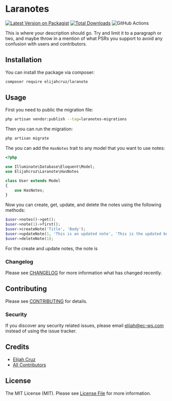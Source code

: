 # Laranotes

[![Latest Version on Packagist](https://img.shields.io/packagist/v/elijahcruz/laranotes.svg?style=flat-square)](https://packagist.org/packages/elijahcruz/laranotes)
[![Total Downloads](https://img.shields.io/packagist/dt/elijahcruz/laranotes.svg?style=flat-square)](https://packagist.org/packages/elijahcruz/laranotes)
![GitHub Actions](https://github.com/elijahcruz/laranotes/actions/workflows/main.yml/badge.svg)

This is where your description should go. Try and limit it to a paragraph or two, and maybe throw in a mention of what PSRs you support to avoid any confusion with users and contributors.

## Installation

You can install the package via composer:

```bash
composer require elijahcruz/laranote
```

## Usage

First you need to public the migration file:

```bash
php artisan vendor:publish --tag=laranotes-migrations
```

Then you can run the migration:

```bash
php artisan migrate
```

The you can add the `HasNotes` trait to any model that you want to use notes:

```php
<?php

use Illuminate\Database\Eloquent\Model;
use Elijahcruz\Laranote\HasNotes

class User extends Model
{
    use HasNotes;
}
```

Now you can create, get, update, and delete the notes using the following methods:

```php
$user->notes()->get();
$user->note(1)->first();
$user->createNote('Title', 'Body');
$user->updateNote(1, 'This is an updated note', 'This is the updated body');
$user->deleteNote(1);
``` 

For the create and update notes, the note is

### Changelog

Please see [CHANGELOG](CHANGELOG.md) for more information what has changed recently.

## Contributing

Please see [CONTRIBUTING](CONTRIBUTING.md) for details.

### Security

If you discover any security related issues, please email elijah@ec-ws.com instead of using the issue tracker.

## Credits

-   [Elijah Cruz](https://github.com/elijahcruz)
-   [All Contributors](../../contributors)

## License

The MIT License (MIT). Please see [License File](LICENSE.md) for more information.
